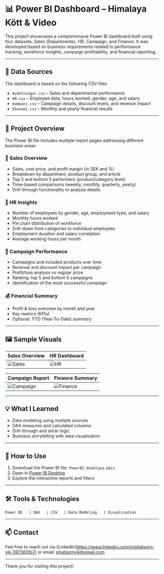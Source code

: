 
# 📊 Power BI Dashboard – Himalaya Kött & Video

This project showcases a comprehensive Power BI dashboard built using four datasets: Sales (Departments), HR, Campaign, and Finance. It was developed based on business requirements related to performance tracking, workforce insights, campaign profitability, and financial reporting.

---

## 📁 Data Sources

The dashboard is based on the following CSV files:

- `Avdelningar.csv` – Sales and departmental performance
- `HR.csv` – Employee data, hours worked, gender, age, and salary
- `Kampanj.csv` – Campaign details, discount levels, and revenue impact
- `Ekonomi.csv` – Monthly and yearly financial results

---

## 🧩 Project Overview

The Power BI file includes multiple report pages addressing different business areas:

### 🛒 Sales Overview
- Sales, cost price, and profit margin (in SEK and %)
- Breakdown by department, product group, and article
- Top 5 and bottom 5 performers (product/category level)
- Time-based comparisons (weekly, monthly, quarterly, yearly)
- Drill-through functionality to analyze details

### 👥 HR Insights
- Number of employees by gender, age, employment type, and salary
- Monthly hours worked
- Pie chart distribution of workforce
- Drill-down from categories to individual employees
- Employment duration and salary correlation
- Average working hours per month

### 🎯 Campaign Performance
- Campaigns and included products over time
- Revenue and discount impact per campaign
- Profit/loss analysis vs regular price
- Ranking: top 5 and bottom 5 campaigns
- Identification of the most successful campaign

### 💰 Financial Summary
- Profit & loss overview by month and year
- Key metrics (KPIs)
- Optional: YTD (Year-To-Date) summary

---

## 🖼️ Sample Visuals

| Sales Overview | HR Dashboard |
|----------------|--------------|
| ![Sales](screenshots/sales-overview.png) | ![HR](screenshots/hr-insights.png) |

| Campaign Report | Finance Summary |
|----------------|-----------------|
| ![Campaign](screenshots/campaign-analysis.png) | ![Finance](screenshots/finance-summary.png) |

---

## 💡 What I Learned

- Data modeling using multiple sources
- DAX measures and calculated columns
- Drill-through and slicer logic
- Business storytelling with data visualization

---

## 📂 How to Use

1. Download the Power BI file: `PowerBI_Himalaya.pbix`
2. Open in [Power BI Desktop](https://powerbi.microsoft.com/en-us/desktop/)
3. Explore the interactive reports and filters

---

## 🛠 Tools & Technologies

```text
Power BI   | DAX   | CSV   | Data Modeling   | Visualization
```

---

## 📫 Contact

Feel free to reach out via [LinkedIn]https://www.linkedin.com/in/phatsorn-vik-3973831b7/ or email: phatsornvik@gmail.com

---

Thank you for visiting this project!
